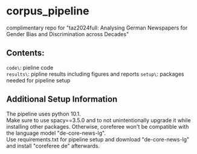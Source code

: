 # corpus_pipeline
complimentary repo for "taz2024full: Analysing German Newspapers for Gender Bias and Discrimination across Decades"

## Contents:  
``code\``: pieline code  
``results\``: pipline results including figures and reports 
``setup\``: packages needed for pipeline setup  

## Additional Setup Information  
The pipeline uses python 10.1.  
Make sure to use spacy==3.5.0 and to not unintentionally upgrade it while installing other packages. Otherwise, coreferee won't be compatible with the language model "de-core-news-lg".  
Use requirements.txt for pipeline setup and download "de-core-news-lg" and install "coreferee de" afterwards.
